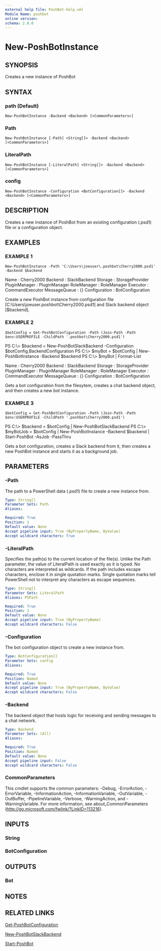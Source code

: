```yaml
---
external help file: PoshBot-help.xml
Module Name: poshbot
online version:
schema: 2.0.0
---
```


# New-PoshBotInstance

## SYNOPSIS
Creates a new instance of PoshBot

## SYNTAX

### path (Default)
```
New-PoshBotInstance -Backend <Backend> [<CommonParameters>]
```

### Path
```
New-PoshBotInstance [-Path] <String[]> -Backend <Backend> [<CommonParameters>]
```

### LiteralPath
```
New-PoshBotInstance [-LiteralPath] <String[]> -Backend <Backend> [<CommonParameters>]
```

### config
```
New-PoshBotInstance -Configuration <BotConfiguration[]> -Backend <Backend> [<CommonParameters>]
```

## DESCRIPTION
Creates a new instance of PoshBot from an existing configuration (.psd1) file or a configuration object.

## EXAMPLES

### EXAMPLE 1
```
New-PoshBotInstance -Path 'C:\Users\joeuser\.poshbot\Cherry2000.psd1' -Backend $backend
```

Name          : Cherry2000
Backend       : SlackBackend
Storage       : StorageProvider
PluginManager : PluginManager
RoleManager   : RoleManager
Executor      : CommandExecutor
MessageQueue  : {}
Configuration : BotConfiguration

Create a new PoshBot instance from configuration file \[C:\Users\joeuser\.poshbot\Cherry2000.psd1\] and Slack backend object \[$backend\].

### EXAMPLE 2
```
$botConfig = Get-PoshBotConfiguration -Path (Join-Path -Path $env:USERPROFILE -ChildPath '.poshbot\Cherry2000.psd1')
```

PS C:\\\> $backend = New-PoshBotSlackBackend -Configuration $botConfig.BackendConfiguration
PS C:\\\> $myBot = $botConfig | New-PoshBotInstance -Backend $backend
PS C:\\\> $myBot | Format-List

Name          : Cherry2000
Backend       : SlackBackend
Storage       : StorageProvider
PluginManager : PluginManager
RoleManager   : RoleManager
Executor      : CommandExecutor
MessageQueue  : {}
Configuration : BotConfiguration

Gets a bot configuration from the filesytem, creates a chat backend object, and then creates a new bot instance.

### EXAMPLE 3
```
$botConfig = Get-PoshBotConfiguration -Path (Join-Path -Path $env:USERPROFILE -ChildPath '.poshbot\Cherry2000.psd1')
```

PS C:\\\> $backend = $botConfig | New-PoshBotSlackBackend
PS C:\\\> $myBotJob = $botConfig | New-PoshBotInstance -Backend $backend | Start-PoshBot -AsJob -PassThru

Gets a bot configuration, creates a Slack backend from it, then creates a new PoshBot instance and starts it as a background job.

## PARAMETERS

### -Path
The path to a PowerShell data (.psd1) file to create a new instance from.

```yaml
Type: String[]
Parameter Sets: Path
Aliases:

Required: True
Position: 1
Default value: None
Accept pipeline input: True (ByPropertyName, ByValue)
Accept wildcard characters: True
```

### -LiteralPath
Specifies the path(s) to the current location of the file(s).
Unlike the Path parameter, the value of LiteralPath is used exactly as it is typed.
No characters are interpreted as wildcards.
If the path includes escape characters, enclose it in single quotation marks.
Single quotation
marks tell PowerShell not to interpret any characters as escape sequences.

```yaml
Type: String[]
Parameter Sets: LiteralPath
Aliases: PSPath

Required: True
Position: 1
Default value: None
Accept pipeline input: True (ByPropertyName)
Accept wildcard characters: False
```

### -Configuration
The bot configuration object to create a new instance from.

```yaml
Type: BotConfiguration[]
Parameter Sets: config
Aliases:

Required: True
Position: Named
Default value: None
Accept pipeline input: True (ByPropertyName, ByValue)
Accept wildcard characters: False
```

### -Backend
The backend object that hosts logic for receiving and sending messages to a chat network.

```yaml
Type: Backend
Parameter Sets: (All)
Aliases:

Required: True
Position: Named
Default value: None
Accept pipeline input: False
Accept wildcard characters: False
```

### CommonParameters
This cmdlet supports the common parameters: -Debug, -ErrorAction, -ErrorVariable, -InformationAction, -InformationVariable, -OutVariable, -OutBuffer, -PipelineVariable, -Verbose, -WarningAction, and -WarningVariable.
For more information, see about_CommonParameters (http://go.microsoft.com/fwlink/?LinkID=113216).

## INPUTS

### String

### BotConfiguration

## OUTPUTS

### Bot

## NOTES

## RELATED LINKS

[Get-PoshBotConfiguration]()

[New-PoshBotSlackBackend]()

[Start-PoshBot]()

